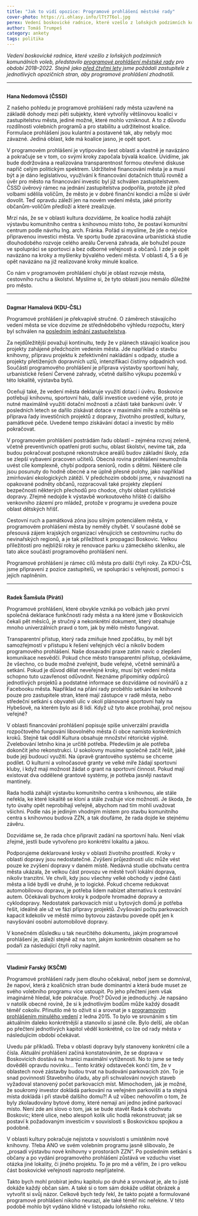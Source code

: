 ```yaml
---
title: "Jak to vidí opozice: Programové prohlášení městské rady"
cover-photo: https://i.ohlasy.info/lTt7T6ol.jpg
perex: Vedení boskovické radnice, které vzešlo z loňských podzimních komunálních voleb, představilo programové prohlášení městské rady pro období 2018–2022. Co na něj říká opozice?
author: Tomáš Trumpeš
category: ankety
tags: politika
---
```


*Vedení boskovické radnice, které vzešlo z loňských podzimních komunálních voleb, představilo [programové prohlášení městské rady](http://data.ohlasy.info/2019/programove-prohlaseni.pdf) pro období 2018–2022. Stejně jako [před čtyřmi lety](http://www.ohlasy.info/clanky/2015/02/programove-prohlaseni-koalice.html) jsme požádali zastupitele z jednotlivých opozičních stran, aby programové prohlášení zhodnotili.*

---

<img class="profile-picture" src="https://i.ohlasy.info/JqfHuOP.jpg" alt="" />

**Hana Nedomová (ČSSD)**

Z našeho pohledu je programové prohlášení rady města uzavřené na základě dohody mezi pěti subjekty, které vytvořily většinovou koalici v zastupitelstvu města, jediné možné, které mohlo vzniknout. A to z důvodu rozdílnosti volebních programů a pro stabilitu a udržitelnost koalice. Formulace prohlášení jsou kulantní a postavené tak, aby nebyly moc závazné. Jediná oblast, kde má koalice jasno, je opět sport.

V programovém prohlášení je vytipováno šest oblastí a vlastně je navázáno a pokračuje se v tom, co svými kroky započala bývalá koalice. Uvidíme, jak bude dodržována a realizována transparentnost formou otevřené diskuse napříč celým politickým spektrem. Udržitelné financování města je a musí být a je dáno legislativou, využívání k financování dotačních titulů rovněž a úvěr pro město na financování investic byl již schválen zastupitelstvem. ČSSD úvěrový rámec na jednání zastupitelstva podpořila, protože již před volbami sdělila voličům, že město je v dobré finanční kondici a může si úvěr dovolit. Teď opravdu záleží jen na novém vedení města, jaké priority občanům-voličům předloží a které zrealizuje. 

Mrzí nás, že se v oblasti kultura dozvídáme, že koalice hodlá zahájit výstavbu komunitního centra s knihovnou místo toho, že postaví komunitní centrum podle návrhu Ing. arch. Fránka. Pořád si myslíme, že jde o nejvíce připravenou investici města. Ve sportu bude zpracována urbanistická studie dlouhodobého rozvoje celého areálu Červená zahrada, ale bohužel pouze ve spolupráci se sportovci a bez odborné veřejnosti a občanů. I zde je opět navázáno na kroky a myšlenky bývalého vedení města. V oblasti 4, 5 a 6 je opět navázáno na již realizované kroky minulé koalice. 

Co nám v programovém prohlášení chybí je oblast rozvoje města, cestovního ruchu a školství. Myslíme si, že tyto oblasti jsou nemálo důležité pro město.

---

<img class="profile-picture" src="https://i.ohlasy.info/XKQ3TT7.jpg" alt="" />

**Dagmar Hamalová (KDU-ČSL)**

Programové prohlášení je překvapivě stručné. O záměrech stávajícího vedení města se více dozvíme ze střednědobého výhledu rozpočtu, který byl schválen na [posledním jednání zastupitelstva](http://www.ohlasy.info/clanky/2019/02/zastupitelstvo.html).

Za nejdůležitější považuji kontinuitu, tedy že v plánech stávající koalice jsou projekty zahájené předchozím vedením města. Jde například o stavbu knihovny, přípravu projektu k zefektivnění nakládání s odpady, studie a projekty přetížených dopravních uzlů, intenzifikaci čistírny odpadních vod. Součástí programového prohlášení je příprava výstavby sportovní haly, urbanistické řešení Červené zahrady, včetně dalšího výkupu pozemků v této lokalitě, výstavba bytů.

Oceňuji také, že vedení města deklaruje využití dotací i úvěru. Boskovice potřebují knihovnu, sportovní halu, další investice uvedené výše, proto je nutné maximálně využití dotační možnosti a zčásti také bankovní úvěr. V posledních letech se dařilo získávat dotace v maximální míře a rozběhla se příprava řady investičních projektů z dopravy, životního prostředí, kultury, památkové péče. Uvedené tempo získávání dotací a investic by mělo pokračovat.

V programovém prohlášení postrádám řadu oblastí – zejména rozvoj zeleně, včetně preventivních opatření proti suchu, oblast školství, nevíme tak, zda budou pokračovat postupné rekonstrukce areálů budov základní školy, zda se zlepší vybavení pracoven učitelů. Obecná rovina prohlášení neumožnila uvést cíle komplexně, chybí podpora seniorů, rodin s dětmi. Některé cíle jsou posunuty do hodně obecné a ne úplně přesné polohy, jako například zmírňování ekologických zátěží. V předchozím období jsme, v návaznosti na opakované podněty občanů, rozpracovali také projekty zlepšení bezpečnosti některých přechodů pro chodce, chybí oblast cyklistické dopravy. Zřejmě nedojde k výstavbě workoutového hřiště či dalšího venkovního zázemí pro mládež, protože v programu je uvedena pouze oblast dětských hřišť. 

Cestovní ruch a památková zóna jsou silným potenciálem města, v programovém prohlášení města by neměly chybět. V současné době se přesouvá zájem krajských organizací věnujících se cestovnímu ruchu do nevinařských regionů, a je tak příležitost k propagaci Boskovic. Velkou příležitostí pro nejbližší roky je renovace parku u zámeckého skleníku, ale tato akce součástí programového prohlášení není. 

Programové prohlášení je rámec cílů města pro další čtyři roky. Za KDU-ČSL jsme připraveni z pozice zastupitelů, ve spolupráci s veřejností, pomoci s jejich naplněním. 

---

<img class="profile-picture" src="https://i.ohlasy.info/Zvih7Z4.jpg" alt="" />

**Radek Šamšula (Piráti)**

Programové prohlášení, které obvykle vzniká po volbách jako první společná deklarace funkčnosti rady města a na které jsme v Boskovicích čekali pět měsíců, je stručný a nekonkrétní dokument, který obsahuje mnoho univerzálních pravd o tom, jak by mělo město fungovat.

Transparentní přístup, který rada zmiňuje hned zpočátku, by měl být samozřejmostí v přístupu k řešení veřejných věcí a nikoliv bodem programového prohlášení. Naše dosavadní praxe zatím navíc o zlepšení komunikace nesvědčí. Pokud chce město transparentní přístup, očekáváme, že všechno, co bude možné zveřejnit, bude veřejné, včetně seminářů a setkání. Pokud je důvod dělat neveřejné kroky, musí být vedení města schopno tuto uzavřenost odůvodnit. Neznáme připomínky odpůrců jednotlivých projektů a podstatné informace se dozvídáme od novinářů a z Facebooku města. Například na přání rady proběhlo setkání ke knihovně pouze pro zastupitele stran, které mají zástupce v radě města, nebo středeční setkání s obyvateli ulic v okolí plánované sportovní haly na Hybešově, na kterém bylo asi 8 lidí. Když už tyto akce probíhají, proč nejsou veřejné?

V oblasti financování prohlášení popisuje spíše univerzální pravidla rozpočtového fungování libovolného města či obce namísto konkrétních kroků. Stejně tak oddíl Kultura obsahuje množství rétorické výplně. Zvelebování letního kina je určitě potřeba. Především je ale potřeba dokončit jeho rekonstrukci. U sokolovny musíme společně začít řešit, jaké bude její budoucí využití. Na úpravě grantového systému se chceme podílet. O kulturní a volnočasové granty ve velké míře žádají sportovní kluby, i když mají možnost žádat o grant na sportovní činnost. Pokud mají existovat dva oddělené grantové systémy, je potřeba jasněji nastavit mantinely.

Rada hodlá zahájit výstavbu komunitního centra s knihovnou, ale stále neřekla, ke které lokalitě se kloní a stále zvažuje více možností. Je škoda, že tyto úvahy opět neprobíhají veřejně, abychom nad tím mohli uvažovat všichni. Podle nás je jediným vhodným místem pro stavbu komunitního centra s knihovnou budova ZZN, a tak doufáme, že rada dojde ke stejnému závěru.

Dozvídáme se, že rada chce připravit zadání na sportovní halu. Není však zřejmé, jestli bude vytvořeno pro konkrétní lokalitu a jakou.

Podporujeme deklarované kroky v oblasti životního prostředí. Kroky v oblasti dopravy jsou nedostatečné. Zvýšení průjezdnosti ulic může vést pouze ke zvýšení dopravy v daném místě. Nedávná studie obchvatu centra města ukázala, že velkou část provozu ve městě tvoří lokální doprava, nikoliv tranzitní. Ve chvíli, kdy jsou všechny velké obchody v jedné části města a lidé bydlí ve druhé, je to logické. Pokud chceme redukovat automobilovou dopravu, je potřeba lidem nabízet alternativu k cestování autem. Očekávali bychom kroky k podpoře hromadné dopravy a cyklodopravy. Nedostatek parkovacích míst u bytových domů je potřeba řešit, ideálně ale už ve fázi přípravy projektů. Zvyšování počtu parkovacích kapacit kdekoliv ve městě mimo bytovou zástavbu povede opět jen k navyšování osobní automobilové dopravy.

V konečném důsledku u tak neurčitého dokumentu, jakým programové prohlášení je, záleží stejně až na tom, jakým konkrétním obsahem se ho podaří za následující čtyři roky naplnit.

---

<img class="profile-picture" src="https://i.ohlasy.info/5hZFu14.jpg" alt="" />

**Vladimír Farský (KSČM)**

Programové prohlášení rady jsem dlouho očekával, neboť jsem se domníval, že napoví, která z koaličních stran bude dominantní a která bude muset ze svého volebního programu více ustoupit. Po jeho přečtení jsem však imaginárně hledal, kde pokračuje. Proč? Důvod je jednoduchý. Je napsáno v natolik obecné rovině, že si k jednotlivým bodům může každý dosadit téměř cokoliv. Přinutilo mě to oživit si a srovnat je s [programovým prohlášením minulého vedení](http://data.ohlasy.info/2015/programove-prohlaseni.pdf) z ledna 2015. To bylo ve srovnáním s tím aktuálním daleko konkrétnější a stanovilo si jasné cíle. Bylo delší, ale občan po přečtení jednotlivých kapitol věděl konkrétně, co lze od rady města v následujícím období očekávat.

Uvedu pár příkladů. Třeba v oblasti dopravy byly stanoveny konkrétní cíle a čísla. Aktuální prohlášení začíná konstatováním, že se doprava v Boskovicích dostává na hranici maximální vytíženosti. No to jsme se tedy dověděli opravdu novinku… Tento krátký odstaveček končí tím, že v oblastech nové zástavby budou trvat na budování parkovacích zón. To je snad povinností Stavebního úřadu, aby při schvalování nových staveb vyžadoval stanovený počet parkovacích míst. Mimochodem, jak je možné, že soukromý investor dokládá parkování na veřejném parkovišti a ta stejná místa dokládá i při stavbě dalšího domu?! A už vůbec nehovořím o tom, že byly zkolaudovány bytové domy, které nemají ani jedno jediné parkovací místo. Není zde ani slovo o tom, jak se bude stavět Rada k obchvatu Boskovic; které ulice, nebo alespoň kolik ulic hodlá rekonstruovat; jak se postaví k požadovaným investicím v souvislosti s Boskovickou spojkou a podobně.

V oblasti kultury pokračuje nejistota v souvislosti s umístěním nové knihovny. Třeba ANO ve svém volebním programu jasně slibovalo, že „prosadí výstavbu nové knihovny v prostorách ZZN“. Po posledním setkání s občany a po vydání programového prohlášení zůstává ve vzduchu viset otázka jiné lokality, či jiného projektu. To je pro mě a věřím, že i pro velkou část boskovické veřejnosti naprosto nepřijatelné. 

Takto bych mohl probírat jednu kapitolu po druhé a srovnávat je, ale to jistě dokáže každý občan sám. A také si o tom sám dokáže udělat obrázek a vytvořit si svůj názor. Celkově bych tedy řekl, že takto pojaté a formulované programové prohlášení nikoho neurazí, ale také téměř nic neřekne. V této podobě mohlo být vydáno klidně v listopadu loňského roku.
